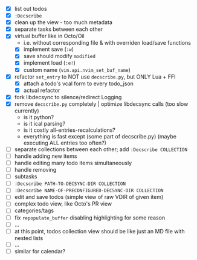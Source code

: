 - [x] list out todos
- [x] `:Decscribe`
- [x] clean up the view - too much metadata
- [x] separate tasks between each other
- [x] virtual buffer like in Octo/Oil
    * i.e. without corresponding file & with overriden load/save functions
    * [x] implement save (`:w`)
    * [x] save should modify `modified`
    * [x] implement load (`:e!`)
    * [x] custom name (`vim.api.nvim_set_buf_name`)
- [x] refactor `set_entry` to NOT use `decscribe.py`, but ONLY Lua + FFI
    - [x] attach a todo's vcal form to every todo_json
    - [x] actual refactor
- [x] fork libdecsync to silence/redirect Logging
- [x] remove `decscribe.py` completely | optimize libdecsync calls (too slow currently)
    - is it python?
    - is it ical parsing?
    - is it costly all-entries-recalculations?
    - everything is fast except (some part of decscribe.py) (maybe executing ALL entries too often?)
- [ ] separate collections between each other; add `:Decscribe COLLECTION`
- [ ] handle adding new items
- [ ] handle editing many todo items simultaneously
- [ ] handle removing
- [ ] subtasks
- [ ] `:Decscribe PATH-TO-DECSYNC-DIR COLLECTION`
- [ ] `:Decscribe NAME-OF-PRECONFIGURED-DECSYNC-DIR COLLECTION`
- [ ] edit and save todos (simple view of raw VDIR of given item)
- [ ] complex todo view, like Octo's PR view
- [ ] categories/tags
- [ ] fix `repopulate_buffer` disabling highlighting for some reason
- [ ] ...
- [ ] at this point, todos collection view should be like just an MD file with nested lists
- [ ] ...
- [ ] similar for calendar?
